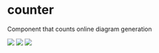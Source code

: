 # counter
Component that counts online diagram generation

<img src="https://img.shields.io/endpoint?url=https://www.plantuml.com/counter/v2-total"/>

<img src="https://img.shields.io/endpoint?url=https://www.plantuml.com/counter/v2-rate"/>

<img src="https://img.shields.io/endpoint?url=https://www.plantuml.com/counter/v2-peak"/>

